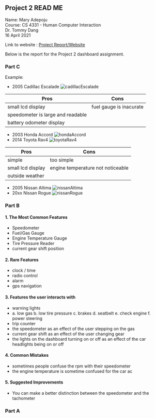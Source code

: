 ## Project 2 READ ME

Name: Mary Adepoju  
Course: CS 4331 - Human Computer Interaction  
Dr. Tommy Dang  
16 April 2021 

Link to website : [Project Report/Website](https://maryadepoju98.github.io/)
  
Below is the report for the Project 2 dashboard assignment. 

### Part C
Example:
-   2005 Cadillac Escalade ![cadillacEscalade](https://user-images.githubusercontent.com/43687054/115165201-67048f00-a072-11eb-9706-26b9ed5f95c8.jpeg)

| Pros                              | Cons                    |   
|-----------------------------------|-------------------------|
| small lcd display                 | fuel gauge is inacurate | 
| speedometer is large and readable |                         | 
| battery odometer display          |                         |  

-   2003 Honda Accord ![hondaAccord](https://user-images.githubusercontent.com/43687054/115165223-84395d80-a072-11eb-970c-d119febe17dd.jpeg)
-   2014 Toyota Rav4 ![toyotaRav4](https://user-images.githubusercontent.com/43687054/115165267-b5b22900-a072-11eb-9e89-5582b299a1ca.jpeg)

| Pros              | Cons                               |
|-------------------|------------------------------------|
| simple            | too simple                         | 
| small lcd display | engine temperature not noticeable  |
| outside weather   |                                    | 

-   2005 Nissan Altima ![nissanAltima](https://user-images.githubusercontent.com/43687054/115165248-a206c280-a072-11eb-8a39-0a895fd02abe.jpeg)
-   20xx Nissan Rogue ![nissanRogue](https://user-images.githubusercontent.com/43687054/115165231-8ef3f280-a072-11eb-8c27-b33def793ce1.jpg)


### Part B

#### 1. The Most Common Features
- Speedometer
- Fuel/Gas Gauge
- Engine Temperature Gauge
- Tire Pressure Reader
- current gear shift position

#### 2. Rare Features
- clock / time
- radio control
- alarm
- gps navigation

#### 3. Features the user interacts with

- warning lights
- a. low gas
  b. low tire pressure 
  c. brakes
  d. seatbelt 
  e. check engine
  f. power steering
-  trip counter 
-  the speedometer as an effect of the user stepping on the gas
-  current gear shift as an effect of the user changing gear
-  the lights on the dashboard turning on or off as an effect of the car headlights being on or off

#### 4. Common Mistakes
- sometimes people confuse the rpm with their speedometer
- the engine temperature is sometime confused for the car ac

#### 5. Suggested Improvements
- You can make a better distinction between the speedometer and the tachometer


### Part A
